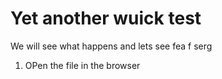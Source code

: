 # Yet another wuick test

We will see what happens and lets see fea f serg

1. OPen the file in the browser
